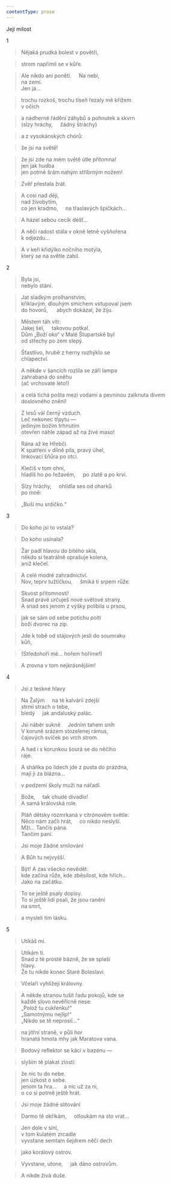 ```yaml
---
contentType: prose
---
```


Její milost

1

> Nějaká prudká bolest v povětří,

> strom napřímil se v kůře.

> Ale nikdo ani ponětí.     Na nebi,  
> na zemi.  
> Jen já…

> trochu rozkoš, trochu tíseň řezaly mě křížem  
> v očích

> a nádherné řádění záhybů a pohnutek a skvrn  
> (slzy hráchy,     žádný štráchy)

> a z vysokánských chórů:

> že jsi na světě!

> že jsi zde na mém světě útle přítomna!  
> jen jak hudba  
> jen potmě šrám nahým stříbrným nožem!

> Zvěř přestala žrát.

> A cosi nad ději,  
> nad živobytím,  
> co jen kradmo,     na třaslavých špičkách…

> A házel sebou cecík déšť…

> A něčí radost stála v okně letně vyšňořena  
> k odjezdu…

> A v keři křidýlko nočního motýla,  
> který se na světle zabil.

2

> Byla jsi,  
> nebylo stání.

> Jat sladkým prolhanstvím,  
> křiklavým, dlouhým smíchem vstupoval jsem  
> do hovorů,      abych dokázal, že žiju.

> Městem táh vítr.  
> Jakej šel,     takovou potkal.  
> Dům „Boží oko“ v Malé Štupartské byl  
> od střechy po zem slepý.

> Šťastlivo, hrubě z herny rozhýklo se  
> chlapectví.

> A někde v šancích rozlila se září lampa  
> zahrabaná do sněhu  
> (ač vrchovaté léto!)

> a celá tichá pošta mezi vodami a pevninou zalknuta divem doslovného znění!

> Z lesů vál černý vzduch.  
> Leč nekonec třpytu —  
> jediným božím trhnutím  
> otevřen náhle západ až na živé maso!

> Rána až ke Hřebči.  
> K spatření v dílně pila, pravý úhel,  
> linkovací šňůra po otci.

> Klečíš v tom ohni,  
> hladíš ho po řežavém,     po zlatě a po krvi.

> Slzy hráchy,     ohlídla ses od oharků  
> po mně:

> „Buší mu srdíčko.“

3

> Do koho jsi to vstala?

> Do koho usínala?

> Žár padl hlavou do bitého skla,  
> někdo si teatrálně oprašuje kolena,  
> aniž klečel.

> A celé modré zahradnictví.  
> Nov, teprv tužtičkou,     šmiká ti srpem růže.

> Skvost přítomnosti!  
> Snad právě určuješ nové světové strany.  
> A snad ses jenom z výšky políbila u prsou,

> jak se sám od sebe potichu poltí  
> boží dvorec na zip.

> Jde k tobě od stájových jeslí do soumraku  
> kůň,

> (Středohoří mé… hořem hoříme!)

> A zrovna v tom nejkrásnějším!

4

> Jsi z teskné hlavy

> Na Žalým     na té kalvárii zdejší  
> strmí strach o tebe,  
> bledý     jak andaluský palác.

> Jsi náběr sukně     Jedním tahem sníh  
> V koruně srázem stozelenej rámus,  
> čajových svíček po vrch strom.

> A had i s korunkou šourá se do něčího  
> ráje.

> A sháňka po lidech jde z pusta do prázdna,  
> mají ji za blázna…

> v podzemí školy muži na nářadí.

> Bože,     tak chudé divadlo!  
> A samá královská role.

> Pláň dětsky rozmrkaná v citrónovém světle.  
> Něco nám začli hrát,     co nikdo neslyší.  
> Mží… Tančís pána.  
> Tančím paní.

> Jsi moje žádné smilování

> A Bůh tu nejvyšší.

> Být! A zas všecko nevědět:  
> kde začíná růže, kde zběsilost, kde hřích…  
> Jako na začátku.

> To se ještě psaly dopisy.  
> To si ještě lidi psali, že jsou raněni  
> na smrt,

> a mysleli tím lásku.

5

> Utíkáš mi.

> Utíkám ti.  
> Snad z té prosté bázně, že se splaší  
> hlavy.  
> Že tu nikde konec Staré Boleslavi.

> Včelaři vyhlížejí královny.

> A někde stranou tušit řadu pokojů, kde se  
> každé slovo nevěřícně nese:  
> „Polož tu cukřenku!“  
> „Samotnýmu nejlíp!“  
> „Nikdo se tě neprosil…“

> na jitřní straně, v půli hor  
> hranatá hmota mhy jak Maratova vana.

> Bodový reflektor se kácí v bazénu —

> slyším tě plakat zlostí:

> že nic tu do nebe.  
> jen úzkost o sebe.  
> jenom ta hra…     a nic už za ní,  
> o co si potmě ještě hrát.

> Jsi moje žádné slitování

> Darmo tě okřikám,     otloukám na sto vrat…

> Jen dole v síni,  
> v tom kulatém zrcadle  
> vyvstane semtam šejdrem něčí dech

> jako korálový ostrov.

> Vyvstane, utone,     jak dáno ostrovům.

> A nikde živá duše.

